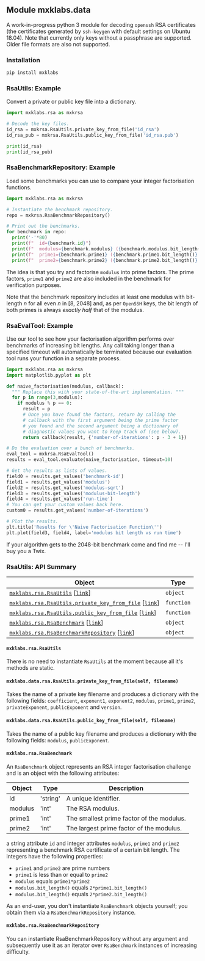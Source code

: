 ## <a name="mxklabs.data">Module mxklabs.data
A work-in-progress python 3 module for decoding `openssh` RSA certificates (the certificates generated by `ssh-keygen` with default settings on Ubuntu 18.04). Note that currently only keys without a passphrase are supported. Older file formats are also not supported.

### Installation
```sh
pip install mxklabs
```

### RsaUtils: Example
Convert a private or public key file into a dictionary.

```python
import mxklabs.rsa as mxkrsa

# Decode the key files.
id_rsa = mxkrsa.RsaUtils.private_key_from_file('id_rsa')
id_rsa_pub = mxkrsa.RsaUtils.public_key_from_file('id_rsa.pub')

print(id_rsa)
print(id_rsa_pub)
```

### RsaBenchmarkRepository: Example
Load some benchmarks you can use to compare your integer factorisation functions. 

```python
import mxklabs.rsa as mxkrsa

# Instantiate the benchmark repository.
repo = mxkrsa.RsaBenchmarkRepository()

# Print out the benchmarks.
for benchmark in repo:
  print('-'*80)
  print(f"  id={benchmark.id}")
  print(f"  modulus={benchmark.modulus} ({benchmark.modulus.bit_length()} bits)")
  print(f"  prime1={benchmark.prime1} ({benchmark.prime1.bit_length()} bits)")
  print(f"  prime2={benchmark.prime2} ({benchmark.prime2.bit_length()} bits)")
```

The idea is that you try and factorise `modulus` into prime factors. The prime factors, `prime1` and `prime2` are also included in the benchmark for verification purposes.

Note that the benchmark repository includes at least one modulus with bit-length *n* for all even *n* in [8, 2048] and, as per `OpenSSH` keys, the bit length of both primes is always *exactly
half* that of the modulus.

### RsaEvalTool: Example
Use our tool to see how your factorisation algorithm performs over
benchmarks of increasing bit lengths. Any call taking longer than 
a specified timeout will automatically be terminated because our
evaluation tool runs your function in a separate process.

```python
import mxklabs.rsa as mxkrsa
import matplotlib.pyplot as plt

def naive_factorisation(modulus, callback):
  """ Replace this with your state-of-the-art implementation. """
  for p in range(3,modulus):
    if modulus % p == 0:
      result = p
      # Once you have found the factors, return by calling the
      # callback with the first argument being the prime factor
      # you found and the second argument being a dictionary of
      # diagnostic values you want to keep track of (see below).
      return callback(result, {'number-of-iterations': p - 3 + 1})

# Do the evaluation over a bunch of benchmarks.
eval_tool = mxkrsa.RsaEvalTool()
results = eval_tool.evaluate(naive_factorisation, timeout=10)

# Get the results as lists of values.
field0 = results.get_values('benchmark-id')
field1 = results.get_values('modulus')
field2 = results.get_values('modulus-sqrt')
field3 = results.get_values('modulus-bit-length')
field4 = results.get_values('run-time')
# You can get your custom values back here.
custom0 = results.get_values('number-of-iterations')

# Plot the results.
plt.title('Results for \'Naive Factorisation Function\'')
plt.plot(field3, field4, label='modulus bit length vs run time')
```

If your algorithm gets to the 2048-bit benchmark come and find me -- I'll buy you a Twix.

### RsaUtils: API Summary

| Object | Type |
|---|---|
| [`mxklabs.rsa.RsaUtils`](#mxklabs.rsa.RsaUtils) [[`link`](#mxklabs.rsa.RsaUtils)] | `object` |
| [`mxklabs.rsa.RsaUtils.private_key_from_file`](#mxklabs.rsa.RsaUtils.private_key_from_file) [[`link`](#mxklabs.rsa.RsaUtils.private_key_from_file)] | `function` |
| [`mxklabs.rsa.RsaUtils.public_key_from_file`](#mxklabs.rsa.RsaUtils.public_key_from_file) [[`link`](#mxklabs.rsa.RsaUtils.public_key_from_file)] | `function` || [`mxklabs.rsa.RsaUtils.public_key_from_file`](#mxklabs.rsa.RsaUtils.public_key_from_file) [[`link`](#mxklabs.rsa.RsaUtils.public_key_from_file)] | `function` |
| [`mxklabs.rsa.RsaBenchmark`](#mxklabs.rsa.RsaBenchmark) [[`link`](#mxklabs.rsa.RsaBenchmark)] | `object` | 
| [`mxklabs.rsa.RsaBenchmarkRepository`](#mxklabs.rsa.RsaBenchmarkRepository) [[`link`](#mxklabs.rsa.RsaBenchmarkRepository)] | `object` |


#### <a name="mxklabs.rsa.RsaUtils"></a> `mxklabs.rsa.RsaUtils`
There is no need to instantiate `RsaUtils` at the moment because all it's methods are static.

#### <a name="mxklabs.rsa.RsaUtils.private_key_from_file"></a> `mxklabs.data.rsa.RsaUtils.private_key_from_file(self, filename)`
Takes the name of a private key filename and produces a dictionary with the following fields: `coefficient`, `exponent1`, 
 `exponent2`, `modulus`, `prime1`, `prime2`, `privateExponent`, 
 `publicExponent` and `version`.

#### <a name="mxklabs.rsa.RsaUtils.public_key_from_file"></a> `mxklabs.data.rsa.RsaUtils.public_key_from_file(self, filename)`
Takes the name of a public key filename and produces a dictionary with the following fields: `modulus`, `publicExponent`.

#### <a name="mxklabs.rsa.RsaBenchmark"></a> `mxklabs.rsa.RsaBenchmark`
An <a name="mxklabs.rsa.RsaBenchmark">`RsaBenchmark`</a> object represents an RSA integer factorisation challenge and is an object with the following attributes:

| Object | Type | Description |
|---|---|---|
| id | 'string' | A unique identifier. |
| modulus | 'int' | The RSA modulus. |
| prime1 | 'int' | The smallest prime factor of the modulus. | 
| prime2 | 'int' | The largest prime factor of the modulus. | 

a string attribute `id` and integer attributes `modulus`, `prime1` and `prime2` representing a benchmark RSA certificate of a certain bit length. The integers have the following properties:
* `prime1` and `prime2` are prime numbers
* `prime1` is less than or equal to `prime2`
* `modulus` equals `prime1*prime2`
* `modulus.bit_length()` equals `2*prime1.bit_length()`
* `modulus.bit_length()` equals `2*prime2.bit_length()`

As an end-user, you don't instantiate <a name="mxklabs.rsa.RsaBenchmark">`RsaBenchmark`</a> objects yourself; you obtain them via a <a name="mxklabs.rsa.RsaBenchmarkRepository">`RsaBenchmarkRepository`</a> instance.

#### <a name="mxklabs.rsa.RsaBenchmarkRepository"></a> `mxklabs.rsa.RsaBenchmarkRepository`
You can instantiate <a name="mxklabs.rsa.RsaBenchmarkRepository">RsaBenchmarkRepository</a> without any argument and subsequently use it as an iterator over <a name="mxklabs.rsa.RsaBenchmark">`RsaBenchmark`</a> instances of increasing difficulty.